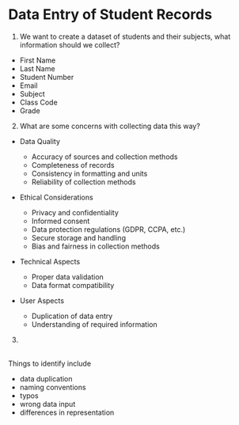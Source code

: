 # Data Entry of Student Records

1. We want to create a dataset of students and their subjects, what information should we collect?
- First Name
- Last Name
- Student Number
- Email
- Subject
- Class Code
- Grade

2. What are some concerns with collecting data this way?

- Data Quality
    - Accuracy of sources and collection methods
    - Completeness of records
    - Consistency in formatting and units
    - Reliability of collection methods

- Ethical Considerations
    - Privacy and confidentiality
    - Informed consent
    - Data protection regulations (GDPR, CCPA, etc.)
    - Secure storage and handling
    - Bias and fairness in collection methods

- Technical Aspects
    - Proper data validation
    - Data format compatibility

- User Aspects
    - Duplication of data entry
    - Understanding of required information

3. 

<br>Things to identify include <ul><li>data duplication</li><li>naming conventions</li><li>typos</li><li>wrong data input</li><li>differences in representation</li></ul>